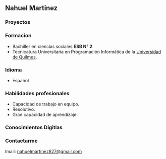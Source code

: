 ## Nahuel Martinez 

### Proyectos 

### Formacion
-    Bachiller en ciencias sociales **ESB N° 2**.
-    Tecnicatura Universitaria en Programación Informática de la [Universidad de Quilmes](http://www.unq.edu.ar).

### Idioma
-  Español 

### Habilidades profesionales
-  Capacidad de trabajo en equipo.
-  Resolutivo.
-  Gran capacidad de aprendizaje.

### Conocimientos Digitlas 
<p class="imagesDeLogo"><i class="devicon-android-plain-wordmark colored"></i></p>
<p class="imagesDeLogo"><i class="devicon-android-plain-wordmark colored"></i></p>
<p class="imagesDeLogo"><i class="devicon-github-plain-wordmark colored"></i></p>
<p class="imagesDeLogo"><i class="devicon-gitlab-plain-wordmark colored"></i></p>
<p class="imagesDeLogo"><i class="devicon-javascript-plain colored"></i></p>
<p class="imagesDeLogo"><i class="devicon-mysql-plain-wordmark colored"></i></p>
<p class="imagesDeLogo"><i class="devicon-tomcat-line-wordmark colored"></i></p>
<p class="imagesDeLogo"><i class="devicon-bootstrap-plain-wordmark colored"></i></p>

### Contactarme
Imail: nahuelmartinez827@gmail.com 